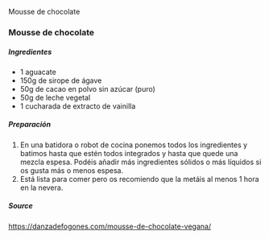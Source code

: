 Mousse de chocolate

### Mousse de chocolate

##### Ingredientes

* 1 aguacate
* 150g de sirope de ágave
* 50g de cacao en polvo sin azúcar (puro)
* 50g de leche vegetal
* 1 cucharada de extracto de vainilla

##### Preparación
1. En una batidora o robot de cocina ponemos todos los ingredientes y batimos hasta que estén todos integrados y hasta que quede una mezcla espesa. Podéis añadir más ingredientes sólidos o más líquidos si os gusta más o menos espesa.
2. Está lista para comer pero os recomiendo que la metáis al menos 1 hora en la nevera.


##### Source

https://danzadefogones.com/mousse-de-chocolate-vegana/